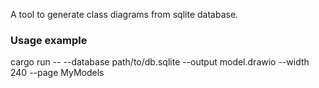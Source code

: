 A tool to generate class diagrams from sqlite database.

### Usage example

cargo run -- --database path/to/db.sqlite --output model.drawio --width 240 --page MyModels
